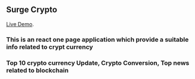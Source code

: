 

## Surge Crypto

 [Live Demo](https://abhi5157.github.io/Surge-crypto/).

### This is an react one page application which provide a suitable info related to crypt currency
### Top 10 crypto currency Update, Crypto Conversion, Top news related to blockchain

